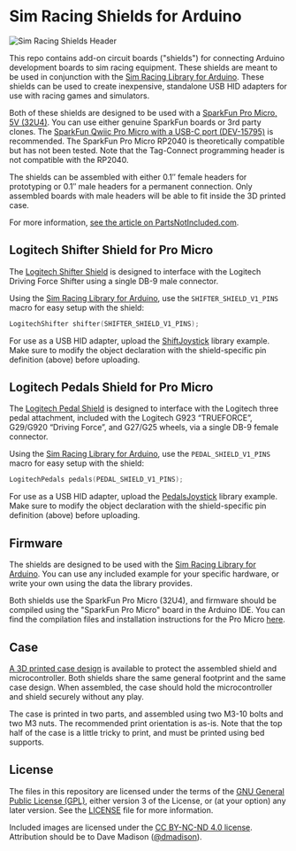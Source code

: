 # Sim Racing Shields for Arduino

![Sim Racing Shields Header](../master/images/Sim-Racing-Shields_Header.jpg)

This repo contains add-on circuit boards ("shields") for connecting Arduino development boards to sim racing equipment. These shields are meant to be used in conjunction with the [Sim Racing Library for Arduino](https://github.com/dmadison/Sim-Racing-Arduino). These shields can be used to create inexpensive, standalone USB HID adapters for use with racing games and simulators.

Both of these shields are designed to be used with a [SparkFun Pro Micro, 5V (32U4)](https://github.com/sparkfun/Pro_Micro). You can use either genuine SparkFun boards or 3rd party clones. The [SparkFun Qwiic Pro Micro with a USB-C port (DEV-15795)](https://www.sparkfun.com/products/15795) is recommended. The SparkFun Pro Micro RP2040 is theoretically compatible but has not been tested. Note that the Tag-Connect programming header is not compatible with the RP2040.

The shields can be assembled with either 0.1″ female headers for prototyping or 0.1″ male headers for a permanent connection. Only assembled boards with male headers will be able to fit inside the 3D printed case.

For more information, [see the article on PartsNotIncluded.com](https://www.partsnotincluded.com/sim-racing-shields-for-arduino/).

## Logitech Shifter Shield for Pro Micro

The [Logitech Shifter Shield](pcbs/Logitech_Shifter_Shield_Pro_Micro) is designed to interface with the Logitech Driving Force Shifter using a single DB-9 male connector.

Using the [Sim Racing Library for Arduino](https://github.com/dmadison/Sim-Racing-Arduino),
use the `SHIFTER_SHIELD_V1_PINS` macro for easy setup with the shield:

```cpp
LogitechShifter shifter(SHIFTER_SHIELD_V1_PINS);
```

For use as a USB HID adapter, upload the [ShiftJoystick](https://github.com/dmadison/Sim-Racing-Arduino/blob/master/examples/Shifter/ShiftJoystick/ShiftJoystick.ino) library example. Make sure to modify the object declaration with the shield-specific pin definition (above) before uploading.

## Logitech Pedals Shield for Pro Micro

The [Logitech Pedal Shield](pcbs/Logitech_Pedal_Shield_Pro_Micro) is designed to interface with the Logitech three pedal attachment, included with the Logitech G923 “TRUEFORCE”, G29/G920 “Driving Force”, and G27/G25 wheels, via a single DB-9 female connector.

Using the [Sim Racing Library for Arduino](https://github.com/dmadison/Sim-Racing-Arduino),
use the `PEDAL_SHIELD_V1_PINS` macro for easy setup with the shield:

```cpp
LogitechPedals pedals(PEDAL_SHIELD_V1_PINS);
```

For use as a USB HID adapter, upload the [PedalsJoystick](https://github.com/dmadison/Sim-Racing-Arduino/blob/master/examples/Pedals/PedalsJoystick/PedalsJoystick.ino) library example. Make sure to modify the object declaration with the shield-specific pin definition (above) before uploading.

## Firmware

The shields are designed to be used with the [Sim Racing Library for Arduino](https://github.com/dmadison/Sim-Racing-Arduino). You can use any included example for your specific hardware, or write your own using the data the library provides.

Both shields use the SparkFun Pro Micro (32U4), and firmware should be compiled using the "SparkFun Pro Micro" board in the Arduino IDE. You can find the compilation files and installation instructions for the Pro Micro [here](https://github.com/sparkfun/Arduino_Boards).

## Case

[A 3D printed case design](cad) is available to protect the assembled shield and microcontroller. Both shields share the same general footprint and the same case design. When assembled, the case should hold the microcontroller and shield securely without any play.

The case is printed in two parts, and assembled using two M3-10 bolts and two M3 nuts. The recommended print orientation is as-is. Note that the top half of the case is a little tricky to print, and must be printed using bed supports.

## License

The files in this repository are licensed under the terms of the [GNU General Public License (GPL)](https://www.gnu.org/licenses/gpl-3.0.html), either version 3 of the License, or (at your option) any later version. See the [LICENSE](LICENSE) file for more information.

Included images are licensed under the [CC BY-NC-ND 4.0 license](https://creativecommons.org/licenses/by-nc-nd/4.0/). Attribution should be to Dave Madison ([@dmadison](https://github.com/dmadison)).

